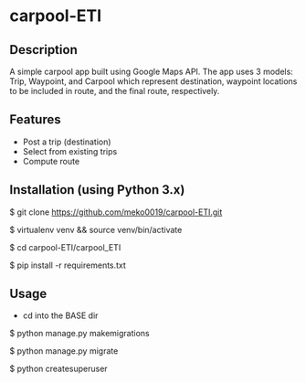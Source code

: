 carpool-ETI
====================================

## Description

A simple carpool app built using Google Maps API. The app uses 3 models: Trip, Waypoint, and Carpool which represent 
destination, waypoint locations to be included in route, and the final route, respectively. 

## Features 
- Post a trip (destination)
- Select from existing trips 
- Compute route 

## Installation (using Python 3.x)

$ git clone https://github.com/meko0019/carpool-ETI.git

$ virtualenv venv && source venv/bin/activate 

$ cd carpool-ETI/carpool_ETI

$ pip install -r requirements.txt

## Usage

- cd into the BASE dir

$ python manage.py makemigrations 

$ python manage.py migrate

$ python createsuperuser
